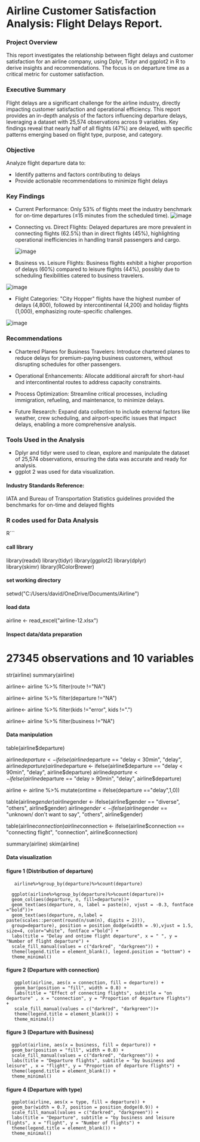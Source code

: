 # Airline Customer Satisfaction Analysis: Flight Delays Report.

### Project Overview

This report investigates the relationship between flight delays and customer satisfaction for an airline company, using Dplyr, Tidyr and ggplot2 in R to derive insights and recommendations. The focus is on departure time as a critical metric for customer satisfaction.

### Executive Summary

Flight delays are a significant challenge for the airline industry, directly impacting customer satisfaction and operational efficiency. This report provides an in-depth analysis of the factors influencing departure delays, leveraging a dataset with 25,574 observations across 9 variables. Key findings reveal that nearly half of all flights (47%) are delayed, with specific patterns emerging based on flight type, purpose, and category.

### Objective

Analyze flight departure data to:
- Identify patterns and factors contributing to delays
- Provide actionable recommendations to minimize flight delays

### Key Findings

- Current Performance:
Only 53% of flights meet the industry benchmark for on-time departures (≤15 minutes from the scheduled time).
![image](https://github.com/user-attachments/assets/0271b8ec-f777-47a6-acba-ad27ad51fde3)

- Connecting vs. Direct Flights:
Delayed departures are more prevalent in connecting flights (62.5%) than in direct flights (45%),
highlighting operational inefficiencies in handling transit passengers and cargo.

   ![image](https://github.com/user-attachments/assets/f33bcc15-9817-4d9d-b07c-d33e4df8e06d)

- Business vs. Leisure Flights:
Business flights exhibit a higher proportion of delays (60%) compared to leisure flights (44%), possibly due to scheduling flexibilities catered to business travelers.

![image](https://github.com/user-attachments/assets/c3dea119-6f86-44b0-8079-a802b23d0240)

- Flight Categories:
"City Hopper" flights have the highest number of delays (4,800), followed by intercontinental (4,200) and holiday flights (1,000), emphasizing route-specific challenges.

![image](https://github.com/user-attachments/assets/c9b4fcd9-5149-43e8-9f18-bb35ab20e594)

### Recommendations

- Chartered Planes for Business Travelers:
Introduce chartered planes to reduce delays for premium-paying business customers, without disrupting schedules for other passengers.

- Operational Enhancements:
Allocate additional aircraft for short-haul and intercontinental routes to address capacity constraints.

- Process Optimization:
Streamline critical processes, including immigration, refueling, and maintenance, to minimize delays.

- Future Research:
Expand data collection to include external factors like weather, crew scheduling, and airport-specific issues that impact delays, enabling a more comprehensive analysis.

### Tools Used in the Analysis

- Dplyr and tidyr were used to clean, explore and manipulate the dataset of 25,574 observations, ensuring the data was accurate and ready for analysis.
- ggplot 2 was used for data visualization.

#### Industry Standards Reference:
IATA and Bureau of Transportation Statistics guidelines provided the benchmarks for on-time and delayed flights

### R codes used for Data Analysis

R```
#### call library ####

library(readxl)
library(tidyr)
library(ggplot2)
library(dplyr)  
library(skimr)
library(RColorBrewer)

#### set working directory ####
setwd("C:/Users/david/OneDrive/Documents/Airline")

#### load data ####
airline <- read_excel("airline-12.xlsx")

#### Inspect data/data preparation ####
# 27345 observations and 10 variables
str(airline)
summary(airline)

airline<- airline %>% filter(route !="NA")

airline<- airline %>% filter(departure !="NA")

airline<- airline %>% filter(kids !="error", kids !=".")

airline<- airline %>% filter(business !="NA")

#### Data manipulation ####
table(airline$departure)

airline$departure <- ifelse(airline$departure == "delay < 30min", "delay", airline$departure)
airline$departure <- ifelse(airline$departure == "delay < 90min", "delay", airline$departure)
airline$departure <- ifelse(airline$departure == "delay > 90min", "delay", airline$departure)

airline <- airline %>% mutate(ontime = ifelse(departure =="delay",1,0))

table(airline$gender)
airline$gender <- ifelse(airline$gender == "diverse", "others", airline$gender)
airline$gender <- ifelse(airline$gender == "unknown/ don't want to say", "others", airline$gender)

table(airline$connection)
airline$connection <- ifelse(airline$connection == "connecting flight", "connection", airline$connection)

summary(airline)
skim(airline)

#### Data visualization ####

#### figure 1 (Distribution of departure) ####
       airline%>%group_by(departure)%>%count(departure)

      ggplot(airline%>%group_by(departure)%>%count(departure))+
      geom_col(aes(departure, n, fill=departure))+
      geom_text(aes(departure, n, label = paste(n), vjust = -0.3, fontface ="bold"))+ 
      geom_text(aes(departure, n,label = paste(scales::percent(round(n/sum(n), digits = 2))),
      group=departure), position = position_dodge(width = .9),vjust = 1.5, size=4, color="white", fontface ="bold") +
      labs(title = "Delay and ontime flight departure", x = " ", y = "Number of flight departure") +
      scale_fill_manual(values = c("darkred", "darkgreen")) +
      theme(legend.title = element_blank(), legend.position = "bottom") +
      theme_minimal() 

#### figure 2  (Departure with connection)
       ggplot(airline, aes(x = connection, fill = departure)) + 
       geom_bar(position = "fill", width = 0.8) +
       labs(title = "Effect of connecting flights", subtitle = "on departure" , x = "connection", y = "Proportion of departure flights") +
       scale_fill_manual(values = c("darkred", "darkgreen"))+
       theme(legend.title = element_blank()) +
       theme_minimal()

#### figure 3 (Departure with Business)
      ggplot(airline, aes(x = business, fill = departure)) + 
      geom_bar(position = "fill", width = 0.8) +
      scale_fill_manual(values = c("darkred", "darkgreen")) +
      labs(title = "Departure flights", subtitle = "by business and leisure" , x = "flight", y = "Proportion of departure flights") +
      theme(legend.title = element_blank()) +
      theme_minimal() 
      
#### figure 4 (Departure with type)
      ggplot(airline, aes(x = type, fill = departure)) + 
      geom_bar(width = 0.7, position = position_dodge(0.9)) +
      scale_fill_manual(values = c("darkred", "darkgreen")) +
      labs(title = "Departure", subtitle = "by business and leisure flights", x = "flight", y = "Number of flights") +
      theme(legend.title = element_blank()) + 
      theme_minimal()
      
    

    


